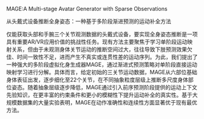 MAGE:A Multi-stage Avatar Generator with Sparse Observations

从头戴式设备推断全身姿态：一种基于多阶段渐进预测的运动补全方法    

仅能获取头部和手腕三个关节观测数据的头戴式设备，要实现全身姿态推断是一项具有重要AR/VR应用价值的挑战性任务。现有方法主要聚焦于学习单阶段运动映射关系，但由于未观测身体关节运动的推断空间过大，往往导致下肢预测效果欠佳、时间一致性不足，进而产生不真实或连贯性差的运动序列。为此，我们提出了一种强大的多阶段虚拟化身生成器MAGE，通过渐进式预测策略对单阶段直接运动映射学习进行分解。具体而言，给定初始的三关节运动数据，MAGE从六部位基础身体表征出发，逐步细化至22个关节，在不同抽象粒度层级上推断多尺度身体部位姿态。随着抽象层级逐步降低，MAGE通过引入前序预测阶段提供的运动上下文先验知识，在更丰富的约束条件和更小的模糊性下提升运动补全的真实性。基于大规模数据集的大量实验表明，MAGE在动作准确性和连续性方面显著优于现有最优方法。

